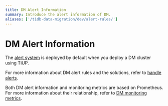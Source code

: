 ```yaml
---
title: DM Alert Information
summary: Introduce the alert information of DM.
aliases: ['/tidb-data-migration/dev/alert-rules/']
---
```


# DM Alert Information

The [alert system](/dm/migrate-data-using-dm.md#step-8-monitor-the-task-and-check-logs) is deployed by default when you deploy a DM cluster using TiUP.

For more information about DM alert rules and the solutions, refer to [handle alerts](/dm/dm-handle-alerts.md).

Both DM alert information and monitoring metrics are based on Prometheus. For more information about their relationship, refer to [DM monitoring metrics](/dm/monitor-a-dm-cluster.md).